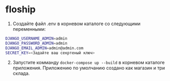 # floship

1. Создайте файл .env в корневом каталоге со следующими переменными:
```bash
DJANGO_USERNAME_ADMIN=admin
DJANGO_PASSWORD_ADMIN=admin
DJANGO_EMAIL_ADMIN=admin@admin.com
SECRET_KEY=<Задайте ваш секртеный ключ>
```
2. Запустите комманду ```docker-compose up --build``` в корневом каталоге приложения.
Приложению по умолчанию создано как магазин и три склада.